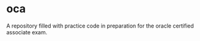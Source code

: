 # oca
A repository filled with practice code in preparation for the oracle certified associate exam.
